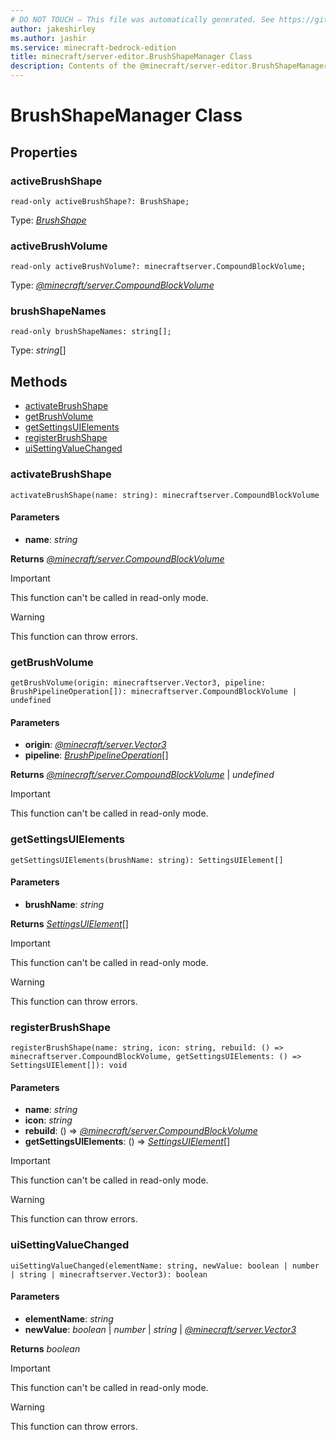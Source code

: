 ```yaml
---
# DO NOT TOUCH — This file was automatically generated. See https://github.com/mojang/minecraftapidocsgenerator to modify descriptions, examples, etc.
author: jakeshirley
ms.author: jashir
ms.service: minecraft-bedrock-edition
title: minecraft/server-editor.BrushShapeManager Class
description: Contents of the @minecraft/server-editor.BrushShapeManager class.
---
```

# BrushShapeManager Class

## Properties

### **activeBrushShape**
`read-only activeBrushShape?: BrushShape;`

Type: [*BrushShape*](BrushShape.md)

### **activeBrushVolume**
`read-only activeBrushVolume?: minecraftserver.CompoundBlockVolume;`

Type: [*@minecraft/server.CompoundBlockVolume*](../../minecraft/server/CompoundBlockVolume.md)

### **brushShapeNames**
`read-only brushShapeNames: string[];`

Type: *string*[]

## Methods
- [activateBrushShape](#activatebrushshape)
- [getBrushVolume](#getbrushvolume)
- [getSettingsUIElements](#getsettingsuielements)
- [registerBrushShape](#registerbrushshape)
- [uiSettingValueChanged](#uisettingvaluechanged)

### **activateBrushShape**
`
activateBrushShape(name: string): minecraftserver.CompoundBlockVolume
`

#### **Parameters**
- **name**: *string*

**Returns** [*@minecraft/server.CompoundBlockVolume*](../../minecraft/server/CompoundBlockVolume.md)

> [!IMPORTANT]
> This function can't be called in read-only mode.

> [!WARNING]
> This function can throw errors.

### **getBrushVolume**
`
getBrushVolume(origin: minecraftserver.Vector3, pipeline: BrushPipelineOperation[]): minecraftserver.CompoundBlockVolume | undefined
`

#### **Parameters**
- **origin**: [*@minecraft/server.Vector3*](../../minecraft/server/Vector3.md)
- **pipeline**: [*BrushPipelineOperation*](BrushPipelineOperation.md)[]

**Returns** [*@minecraft/server.CompoundBlockVolume*](../../minecraft/server/CompoundBlockVolume.md) | *undefined*

> [!IMPORTANT]
> This function can't be called in read-only mode.

### **getSettingsUIElements**
`
getSettingsUIElements(brushName: string): SettingsUIElement[]
`

#### **Parameters**
- **brushName**: *string*

**Returns** [*SettingsUIElement*](SettingsUIElement.md)[]

> [!IMPORTANT]
> This function can't be called in read-only mode.

> [!WARNING]
> This function can throw errors.

### **registerBrushShape**
`
registerBrushShape(name: string, icon: string, rebuild: () => minecraftserver.CompoundBlockVolume, getSettingsUIElements: () => SettingsUIElement[]): void
`

#### **Parameters**
- **name**: *string*
- **icon**: *string*
- **rebuild**: () => [*@minecraft/server.CompoundBlockVolume*](../../minecraft/server/CompoundBlockVolume.md)
- **getSettingsUIElements**: () => [*SettingsUIElement*](SettingsUIElement.md)[]

> [!IMPORTANT]
> This function can't be called in read-only mode.

> [!WARNING]
> This function can throw errors.

### **uiSettingValueChanged**
`
uiSettingValueChanged(elementName: string, newValue: boolean | number | string | minecraftserver.Vector3): boolean
`

#### **Parameters**
- **elementName**: *string*
- **newValue**: *boolean* | *number* | *string* | [*@minecraft/server.Vector3*](../../minecraft/server/Vector3.md)

**Returns** *boolean*

> [!IMPORTANT]
> This function can't be called in read-only mode.

> [!WARNING]
> This function can throw errors.
